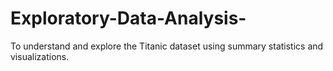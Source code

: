 # Exploratory-Data-Analysis-
To understand and explore the Titanic dataset using summary statistics and visualizations.
